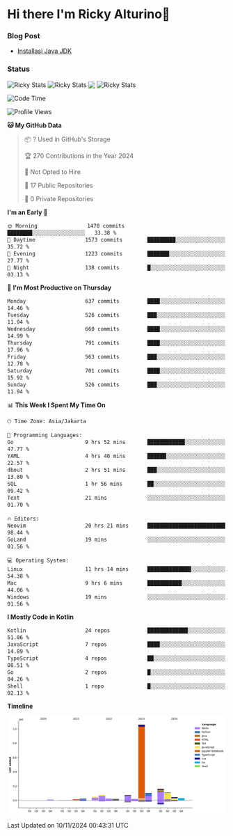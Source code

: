 # Hi there I'm Ricky Alturino👋

### Blog Post

<!-- BLOG-POST-LIST:START -->

- [Installasi Java JDK](https://onirutla.medium.com/installasi-java-jdk-ec701beeb5cb?source=rss-d9d81c918cc9------2)
<!-- BLOG-POST-LIST:END -->

### Status

<img align="center" alt="Ricky Stats" src="https://github-readme-stats.vercel.app/api?username=Alturino&theme=dark&show_icons=true&hide_border=false" />
<img align="center" alt="Ricky Stats" src="https://github-readme-stats.vercel.app/api/top-langs/?username=Alturino&theme=dark&show_icons=true&layout=compact"/>
<img align="center" width="640px" src="https://github-readme-stats.vercel.app/api/wakatime?username=Alturino&layout=compact&hide_border=true&theme=dark">
<img align="center" alt="Ricky Stats" src="https://leetcard.jacoblin.cool/onirutla?border=0&radius=20&ext=activity"/>

<!--START_SECTION:waka-->
![Code Time](http://img.shields.io/badge/Code%20Time-716%20hrs%2034%20mins-blue)

![Profile Views](http://img.shields.io/badge/Profile%20Views-0-blue)

**🐱 My GitHub Data** 

> 📦 ? Used in GitHub's Storage 
 > 
> 🏆 270 Contributions in the Year 2024
 > 
> 🚫 Not Opted to Hire
 > 
> 📜 17 Public Repositories 
 > 
> 🔑 0 Private Repositories 
 > 
**I'm an Early 🐤** 

```text
🌞 Morning                1470 commits        ████████░░░░░░░░░░░░░░░░░   33.38 % 
🌆 Daytime                1573 commits        █████████░░░░░░░░░░░░░░░░   35.72 % 
🌃 Evening                1223 commits        ███████░░░░░░░░░░░░░░░░░░   27.77 % 
🌙 Night                  138 commits         █░░░░░░░░░░░░░░░░░░░░░░░░   03.13 % 
```
📅 **I'm Most Productive on Thursday** 

```text
Monday                   637 commits         ████░░░░░░░░░░░░░░░░░░░░░   14.46 % 
Tuesday                  526 commits         ███░░░░░░░░░░░░░░░░░░░░░░   11.94 % 
Wednesday                660 commits         ████░░░░░░░░░░░░░░░░░░░░░   14.99 % 
Thursday                 791 commits         ████░░░░░░░░░░░░░░░░░░░░░   17.96 % 
Friday                   563 commits         ███░░░░░░░░░░░░░░░░░░░░░░   12.78 % 
Saturday                 701 commits         ████░░░░░░░░░░░░░░░░░░░░░   15.92 % 
Sunday                   526 commits         ███░░░░░░░░░░░░░░░░░░░░░░   11.94 % 
```


📊 **This Week I Spent My Time On** 

```text
🕑︎ Time Zone: Asia/Jakarta

💬 Programming Languages: 
Go                       9 hrs 52 mins       ████████████░░░░░░░░░░░░░   47.77 % 
YAML                     4 hrs 40 mins       ██████░░░░░░░░░░░░░░░░░░░   22.57 % 
dbout                    2 hrs 51 mins       ███░░░░░░░░░░░░░░░░░░░░░░   13.80 % 
SQL                      1 hr 56 mins        ██░░░░░░░░░░░░░░░░░░░░░░░   09.42 % 
Text                     21 mins             ░░░░░░░░░░░░░░░░░░░░░░░░░   01.70 % 

🔥 Editors: 
Neovim                   20 hrs 21 mins      █████████████████████████   98.44 % 
GoLand                   19 mins             ░░░░░░░░░░░░░░░░░░░░░░░░░   01.56 % 

💻 Operating System: 
Linux                    11 hrs 14 mins      ██████████████░░░░░░░░░░░   54.38 % 
Mac                      9 hrs 6 mins        ███████████░░░░░░░░░░░░░░   44.06 % 
Windows                  19 mins             ░░░░░░░░░░░░░░░░░░░░░░░░░   01.56 % 
```

**I Mostly Code in Kotlin** 

```text
Kotlin                   24 repos            █████████████░░░░░░░░░░░░   51.06 % 
JavaScript               7 repos             ████░░░░░░░░░░░░░░░░░░░░░   14.89 % 
TypeScript               4 repos             ██░░░░░░░░░░░░░░░░░░░░░░░   08.51 % 
Go                       2 repos             █░░░░░░░░░░░░░░░░░░░░░░░░   04.26 % 
Shell                    1 repo              █░░░░░░░░░░░░░░░░░░░░░░░░   02.13 % 
```



**Timeline**

![Lines of Code chart](https://raw.githubusercontent.com/Alturino/Alturino/main/assets/bar_graph.png)


 Last Updated on 10/11/2024 00:43:31 UTC
<!--END_SECTION:waka-->
